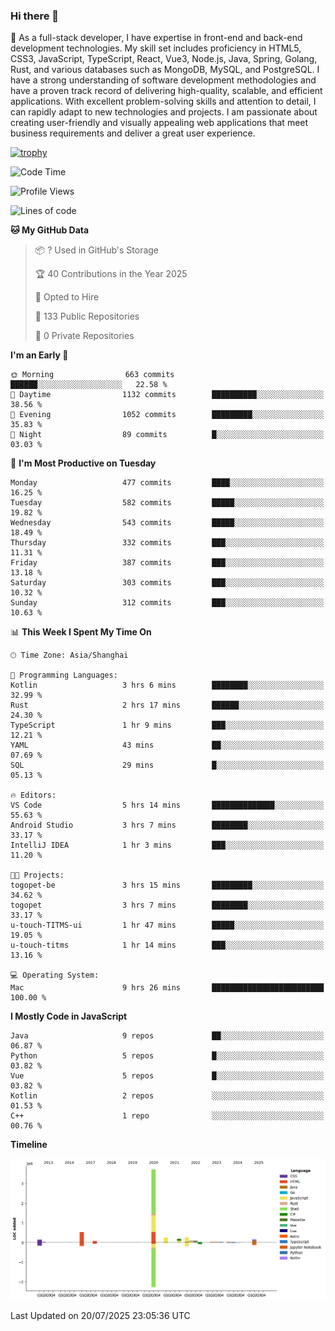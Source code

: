 ### Hi there 👋

🌱 As a full-stack developer, I have expertise in front-end and back-end development technologies. My skill set includes proficiency in HTML5, CSS3, JavaScript, TypeScript, React, Vue3, Node.js, Java, Spring, Golang, Rust, and various databases such as MongoDB, MySQL, and PostgreSQL. I have a strong understanding of software development methodologies and have a proven track record of delivering high-quality, scalable, and efficient applications. With excellent problem-solving skills and attention to detail, I can rapidly adapt to new technologies and projects. I am passionate about creating user-friendly and visually appealing web applications that meet business requirements and deliver a great user experience.

[![trophy](https://github-profile-trophy.vercel.app/?username=elton&rank=SECRET,SSS,SS,S,AAA,AA,A&theme=onedark&no-frame=true&margin-w=10)](https://github.com/ryo-ma/github-profile-trophy)

<!--START_SECTION:waka-->
![Code Time](http://img.shields.io/badge/Code%20Time-1%2C791%20hrs%2018%20mins-blue)

![Profile Views](http://img.shields.io/badge/Profile%20Views-0-blue)

![Lines of code](https://img.shields.io/badge/From%20Hello%20World%20I%27ve%20Written-5.8%20million%20lines%20of%20code-blue)

**🐱 My GitHub Data** 

> 📦 ? Used in GitHub's Storage 
 > 
> 🏆 40 Contributions in the Year 2025
 > 
> 💼 Opted to Hire
 > 
> 📜 133 Public Repositories 
 > 
> 🔑 0 Private Repositories 
 > 
**I'm an Early 🐤** 

```text
🌞 Morning                663 commits         ██████░░░░░░░░░░░░░░░░░░░   22.58 % 
🌆 Daytime                1132 commits        ██████████░░░░░░░░░░░░░░░   38.56 % 
🌃 Evening                1052 commits        █████████░░░░░░░░░░░░░░░░   35.83 % 
🌙 Night                  89 commits          █░░░░░░░░░░░░░░░░░░░░░░░░   03.03 % 
```
📅 **I'm Most Productive on Tuesday** 

```text
Monday                   477 commits         ████░░░░░░░░░░░░░░░░░░░░░   16.25 % 
Tuesday                  582 commits         █████░░░░░░░░░░░░░░░░░░░░   19.82 % 
Wednesday                543 commits         █████░░░░░░░░░░░░░░░░░░░░   18.49 % 
Thursday                 332 commits         ███░░░░░░░░░░░░░░░░░░░░░░   11.31 % 
Friday                   387 commits         ███░░░░░░░░░░░░░░░░░░░░░░   13.18 % 
Saturday                 303 commits         ███░░░░░░░░░░░░░░░░░░░░░░   10.32 % 
Sunday                   312 commits         ███░░░░░░░░░░░░░░░░░░░░░░   10.63 % 
```


📊 **This Week I Spent My Time On** 

```text
🕑︎ Time Zone: Asia/Shanghai

💬 Programming Languages: 
Kotlin                   3 hrs 6 mins        ████████░░░░░░░░░░░░░░░░░   32.99 % 
Rust                     2 hrs 17 mins       ██████░░░░░░░░░░░░░░░░░░░   24.30 % 
TypeScript               1 hr 9 mins         ███░░░░░░░░░░░░░░░░░░░░░░   12.21 % 
YAML                     43 mins             ██░░░░░░░░░░░░░░░░░░░░░░░   07.69 % 
SQL                      29 mins             █░░░░░░░░░░░░░░░░░░░░░░░░   05.13 % 

🔥 Editors: 
VS Code                  5 hrs 14 mins       ██████████████░░░░░░░░░░░   55.63 % 
Android Studio           3 hrs 7 mins        ████████░░░░░░░░░░░░░░░░░   33.17 % 
IntelliJ IDEA            1 hr 3 mins         ███░░░░░░░░░░░░░░░░░░░░░░   11.20 % 

🐱‍💻 Projects: 
togopet-be               3 hrs 15 mins       █████████░░░░░░░░░░░░░░░░   34.62 % 
togopet                  3 hrs 7 mins        ████████░░░░░░░░░░░░░░░░░   33.17 % 
u-touch-TITMS-ui         1 hr 47 mins        █████░░░░░░░░░░░░░░░░░░░░   19.05 % 
u-touch-titms            1 hr 14 mins        ███░░░░░░░░░░░░░░░░░░░░░░   13.16 % 

💻 Operating System: 
Mac                      9 hrs 26 mins       █████████████████████████   100.00 % 
```

**I Mostly Code in JavaScript** 

```text
Java                     9 repos             ██░░░░░░░░░░░░░░░░░░░░░░░   06.87 % 
Python                   5 repos             █░░░░░░░░░░░░░░░░░░░░░░░░   03.82 % 
Vue                      5 repos             █░░░░░░░░░░░░░░░░░░░░░░░░   03.82 % 
Kotlin                   2 repos             ░░░░░░░░░░░░░░░░░░░░░░░░░   01.53 % 
C++                      1 repo              ░░░░░░░░░░░░░░░░░░░░░░░░░   00.76 % 
```



**Timeline**

![Lines of Code chart](https://raw.githubusercontent.com/elton/elton/main/assets/bar_graph.png)


 Last Updated on 20/07/2025 23:05:36 UTC
<!--END_SECTION:waka-->

<!--
**elton/elton** is a ✨ _special_ ✨ repository because its `README.md` (this file) appears on your GitHub profile.

Here are some ideas to get you started:

- 🔭 I’m currently working on ...
- 🌱 I’m currently learning ...
- 👯 I’m looking to collaborate on ...
- 🤔 I’m looking for help with ...
- 💬 Ask me about ...
- 📫 How to reach me: ...
- 😄 Pronouns: ...
- ⚡ Fun fact: ...
-->
